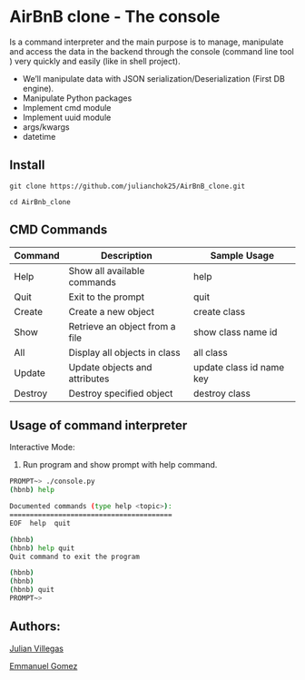 # AirBnB clone - The console
Is a command interpreter and the main purpose is to manage, manipulate and access the data in the backend through the console (command line tool ) very quickly and easily (like in shell project).

  - We’ll manipulate data with JSON serialization/Deserialization (First DB engine).
  - Manipulate Python packages
  - Implement cmd module
  - Implement uuid module
  - args/kwargs
  - datetime

## Install

```
git clone https://github.com/julianchok25/AirBnB_clone.git

cd AirBnb_clone

```

## CMD Commands

| Command | Description | Sample Usage
| --- | --- | --- |
| Help | Show all available commands | help  |
| Quit | Exit to the prompt | quit |
| Create | Create a new object | create class |
| Show | Retrieve an object from a file | show class name id |
| All | Display all objects in class | all class |
| Update | Update objects and attributes | update class id name key |
| Destroy | Destroy specified object | destroy class |

## Usage of command interpreter
Interactive Mode:
1. Run program and show prompt with help command.
```sh
PROMPT~> ./console.py
(hbnb) help

Documented commands (type help <topic>):
========================================
EOF  help  quit

(hbnb)
(hbnb) help quit
Quit command to exit the program

(hbnb)
(hbnb)
(hbnb) quit
PROMPT~>
```
## Authors:
[Julian Villegas](https://twitter.com/julianchok25)

[Emmanuel Gomez](https://twitter.com/Gomez5sh)
